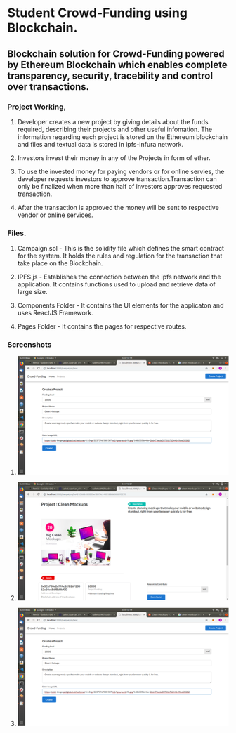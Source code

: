 # Student Crowd-Funding using Blockchain.

## Blockchain solution for Crowd-Funding powered by Ethereum Blockchain which enables complete transparency, security, tracebility and control over transactions.

### Project Working,
1. Developer creates a new project by giving details about the funds required, describing their projects and other useful infomation. The information regarding each project is stored on the Ethereum blockchain and files and textual data is stored in ipfs-infura network.

2. Investors invest their money in any of the Projects in form of ether.

3. To use the invested money for paying vendors or for online servies, the developer requests investors to approve transaction.Transaction can only be finalized when more than half of investors approves requested transaction.

4. After the transaction is approved the money will be sent to respective vendor or online services.


### Files.

1. Campaign.sol - This is the solidity file which defines the smart contract for the system. It holds the rules and regulation for the transaction that take place on the Blockchain. 

2. IPFS.js - Establishes the connection between the ipfs network and the application. It contains functions used to upload and retrieve data of large size.

3. Components Folder - It contains the UI elements for the applicaton and uses ReactJS Framework.

4. Pages Folder - It contains the pages for respective routes.

### Screenshots 

1. ![img1](https://github.com/saketoz98/Student-Crowdfunding/blob/master/images/img1.png)

2. ![img2](https://github.com/saketoz98/Student-Crowdfunding/blob/master/images/img2.png)

3. ![img3](https://github.com/saketoz98/Student-Crowdfunding/blob/master/images/img1.png)